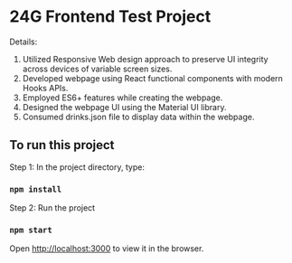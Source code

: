 # 24G Frontend Test Project

Details:

1. Utilized Responsive Web design approach to preserve UI integrity across devices of variable screen sizes.
2. Developed webpage using React functional components with modern Hooks APIs.
3. Employed ES6+ features while creating the webpage.
4. Designed the webpage UI using the Material UI library.
5. Consumed drinks.json file to display data within the webpage.

## To run this project

Step 1: In the project directory, type:

### `npm install`

Step 2: Run the project

### `npm start`

Open [http://localhost:3000](http://localhost:3000) to view it in the browser.
